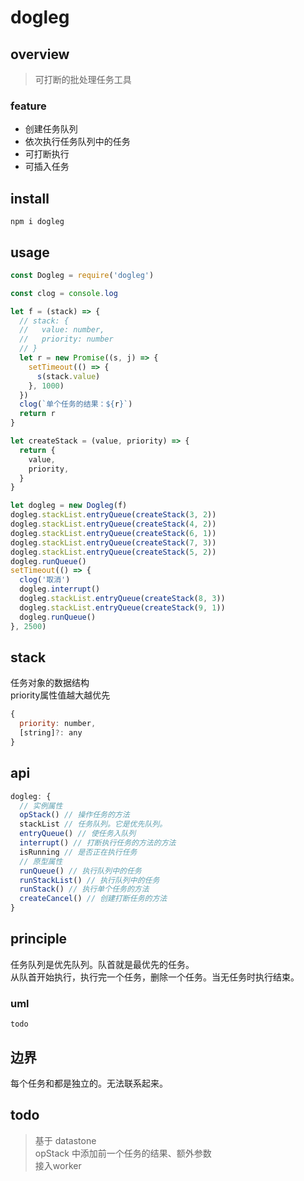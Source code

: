# dogleg

## overview

> 可打断的批处理任务工具

### feature

- 创建任务队列
- 依次执行任务队列中的任务
- 可打断执行
- 可插入任务

## install

`npm i dogleg`

## usage

```js
const Dogleg = require('dogleg')

const clog = console.log

let f = (stack) => {
  // stack: {
  //   value: number,
  //   priority: number
  // }
  let r = new Promise((s, j) => {
    setTimeout(() => {
      s(stack.value)
    }, 1000)
  })
  clog(`单个任务的结果：${r}`)
  return r
}

let createStack = (value, priority) => {
  return {
    value,
    priority,
  }
}

let dogleg = new Dogleg(f)
dogleg.stackList.entryQueue(createStack(3, 2))
dogleg.stackList.entryQueue(createStack(4, 2))
dogleg.stackList.entryQueue(createStack(6, 1))
dogleg.stackList.entryQueue(createStack(7, 3))
dogleg.stackList.entryQueue(createStack(5, 2))
dogleg.runQueue()
setTimeout(() => {
  clog('取消')
  dogleg.interrupt()
  dogleg.stackList.entryQueue(createStack(8, 3))
  dogleg.stackList.entryQueue(createStack(9, 1))
  dogleg.runQueue()
}, 2500)
```

## stack
任务对象的数据结构  
priority属性值越大越优先  
```js
{
  priority: number,
  [string]?: any
}
```

## api

```js
dogleg: {
  // 实例属性
  opStack() // 操作任务的方法
  stackList // 任务队列。它是优先队列。
  entryQueue() // 使任务入队列
  interrupt() // 打断执行任务的方法的方法
  isRunning // 是否正在执行任务
  // 原型属性
  runQueue() // 执行队列中的任务
  runStackList() // 执行队列中的任务
  runStack() // 执行单个任务的方法
  createCancel() // 创建打断任务的方法
}
```

## principle

任务队列是优先队列。队首就是最优先的任务。  
从队首开始执行，执行完一个任务，删除一个任务。当无任务时执行结束。

### uml

```
todo
```

## 边界

每个任务和都是独立的。无法联系起来。

## todo

> 基于 datastone  
> opStack 中添加前一个任务的结果、额外参数  
> 接入worker  

